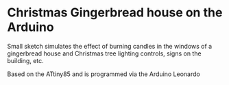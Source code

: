 # Christmas Gingerbread house on the Arduino
Small sketch simulates the effect of burning candles in the windows of a gingerbread house and Christmas tree lighting controls, signs on the building, etc.

Based on the ATtiny85 and is programmed via the Arduino Leonardo
